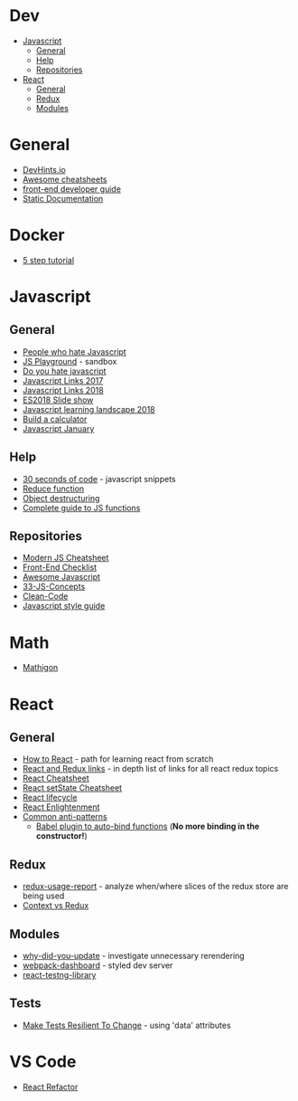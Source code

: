 # Dev
* [Javascript](https://github.com/Hurtindonkey/Notes/blob/master/development/README.md#javascript)
  * [General](https://github.com/Hurtindonkey/Notes/blob/master/development/README.md#general)
  * [Help](https://github.com/Hurtindonkey/Notes/blob/master/development/README.md#help)
  * [Repositories](https://github.com/Hurtindonkey/Notes/blob/master/development/README.md#repositories)
* [React](./react/README.md)
  * [General](https://github.com/Hurtindonkey/Notes/blob/master/development/README.md#general-2)
  * [Redux](https://github.com/Hurtindonkey/Notes/blob/master/development/README.md#redux)
  * [Modules](https://github.com/Hurtindonkey/Notes/blob/master/development/README.md#modules)

# General
* [DevHints.io](https://devhints.io/)
* [Awesome cheatsheets](https://github.com/LeCoupa/awesome-cheatsheets)
* [front-end developer guide](https://frontendmasters.com/books/front-end-handbook/2018/)
* [Static Documentation](https://github.com/lord/slate)

# Docker
* [5 step tutorial](https://dev.to/softchris/5-part-docker-series-beginner-to-master-3m1b)

# Javascript
## General
* [People who hate Javascript](https://zachholman.com/posts/javacript-haters)
* [JS Playground](https://stephengrider.github.io/JSPlaygrounds) - sandbox
* [Do you hate javascript](https://dev.to/reverentgeek/do-you-hate-javascript)
* [Javascript Links 2017](https://medium.com/dailyjs/the-most-popular-javascript-links-of-2017-e4616e8b48c7)
* [Javascript Links 2018](https://medium.com/dailyjs/the-most-popular-javascript-weekly-links-of-2018-e70b6f1d1c11)
* [ES2018 Slide show](https://slidr.io/mathiasbynens/what-s-new-in-es2018#1)
* [Javascript learning landscape 2018](https://css-tricks.com/javascript-learning-landscape-2018/)
* [Build a calculator](https://dev.to/zellwk/how-to-build-a-calculatorpart-3-3cng)
* [Javascript January](https://www.javascriptjanuary.com)

## Help
* [30 seconds of code](https://github.com/Chalarangelo/30-seconds-of-code) - javascript snippets
* [Reduce function](https://codeburst.io/learn-understand-javascripts-reduce-function-b2b0406efbdc)
* [Object destructuring](https://dev.to/sarah_chima/object-destructuring-in-es6-3fm)
* [Complete guide to JS functions](https://dev.to/codetheweb/the-complete-guide-to-javascript-functions-2i0l)

## Repositories
* [Modern JS Cheatsheet](https://github.com/mbeaudru/modern-js-cheatsheet)
* [Front-End Checklist](https://github.com/thedaviddias/Front-End-Checklist)
* [Awesome Javascript](https://github.com/sorrycc/awesome-javascript)
* [33-JS-Concepts](https://github.com/leonardomso/33-js-concepts)
* [Clean-Code](https://github.com/ryanmcdermott/clean-code-javascript)
* [Javascript style guide](https://github.com/airbnb/javascript)

# Math
* [Mathigon](https://mathigon.org/)

# React
## General
* [How to React](https://medium.com/@kentcdodds/how-to-react-%EF%B8%8F-9e87f48414d2) - path for learning react from scratch
* [React and Redux links](https://github.com/markerikson/react-redux-links) - in depth list of links for all react redux topics
* [React Cheatsheet](https://github.com/LeCoupa/awesome-cheatsheets/blob/master/frontend/react.js)
* [React setState Cheatsheet](https://levelup.gitconnected.com/react-cheatsheet-this-setstate-8bc12c5f40f5?ref=hn)
* [React lifecycle](https://levelup.gitconnected.com/componentdidmakesense-react-lifecycle-explanation-393dcb19e459)
* [React Enlightenment](https://www.reactenlightenment.com/)
* [Common anti-patterns](https://codeburst.io/how-to-not-react-common-anti-patterns-and-gotchas-in-react-40141fe0dcd)
  * [Babel plugin to auto-bind functions](https://babeljs.io/docs/plugins/transform-class-properties) (**No more binding in the constructor!**)
## Redux
* [redux-usage-report](https://medium.com/about-codecademy/keep-your-large-redux-application-in-check-with-redux-usage-report-e2e4f31bb86f) - analyze when/where slices of the redux store are being used
* [Context vs Redux](https://daveceddia.com/context-api-vs-redux/)
## Modules
* [why-did-you-update](https://github.com/maicki/why-did-you-update) - investigate unnecessary rerendering
* [webpack-dashboard](https://www.npmjs.com/package/webpack-dashboard) - styled dev server 
* [react-testng-library](https://github.com/kentcdodds/react-testing-library)

## Tests
* [Make Tests Resilient To Change](https://kentcdodds.com/blog/making-your-ui-tests-resilient-to-change) - using 'data' attributes

# VS Code
* [React Refactor](https://marketplace.visualstudio.com/items?itemName=planbcoding.vscode-react-refactor)


